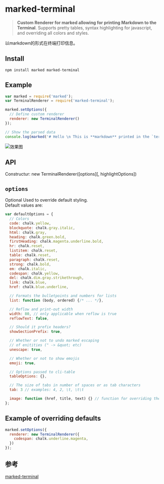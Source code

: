 # marked-terminal
> **Custom Renderer for marked allowing for printing Markdown to the Terminal**. Supports pretty tables, syntax highlighting for javascript, and overriding all colors and styles.

以markdown的形式在终端打印信息。

## Install
```
npm install marked marked-terminal
```

## Example
```js
var marked = require('marked');
var TerminalRenderer = require('marked-terminal');

marked.setOptions({
  // Define custom renderer
  renderer: new TerminalRenderer()
});

// Show the parsed data
console.log(marked('# Hello \n This is **markdown** printed in the `terminal`'));
```
![效果图](https://raw.githubusercontent.com/mikaelbr/marked-terminal/HEAD/screenshot.png)

## API
Constructur: new TerminalRenderer([options][, highlightOptions])

`options`
------------
Optional Used to override default styling.  
Default values are:
```js
var defaultOptions = {
  // Colors
  code: chalk.yellow,
  blockquote: chalk.gray.italic,
  html: chalk.gray,
  heading: chalk.green.bold,
  firstHeading: chalk.magenta.underline.bold,
  hr: chalk.reset,
  listitem: chalk.reset,
  table: chalk.reset,
  paragraph: chalk.reset,
  strong: chalk.bold,
  em: chalk.italic,
  codespan: chalk.yellow,
  del: chalk.dim.gray.strikethrough,
  link: chalk.blue,
  href: chalk.blue.underline,

  // Formats the bulletpoints and numbers for lists
  list: function (body, ordered) {/* ... */},

  // Reflow and print-out width
  width: 80, // only applicable when reflow is true
  reflowText: false,

  // Should it prefix headers?
  showSectionPrefix: true,

  // Whether or not to undo marked escaping
  // of enitities (" -> &quot; etc)
  unescape: true,

  // Whether or not to show emojis
  emoji: true,

  // Options passed to cli-table
  tableOptions: {},

  // The size of tabs in number of spaces or as tab characters
  tab: 3 // examples: 4, 2, \t, \t\t

  image: function (href, title, text) {} // function for overriding the default image handling.
};
```

Example of overriding defaults
-----------
```js
marked.setOptions({
  renderer: new TerminalRenderer({
    codespan: chalk.underline.magenta,
  })
});
```

## 参考
[marked-terminal](https://www.npmjs.com/package/marked-terminal)